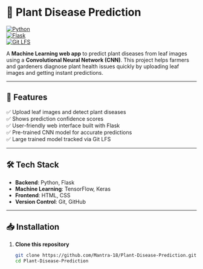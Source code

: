 # 🌿 Plant Disease Prediction

[![Python](https://img.shields.io/badge/Python-3.8%2B-blue.svg)](https://www.python.org/)  
[![Flask](https://img.shields.io/badge/Flask-2.x-lightgrey)](https://flask.palletsprojects.com/)    
[![Git LFS](https://img.shields.io/badge/Git-LFS-orange)](https://git-lfs.github.com/)  

A **Machine Learning web app** to predict plant diseases from leaf images using a **Convolutional Neural Network (CNN)**. This project helps farmers and gardeners diagnose plant health issues quickly by uploading leaf images and getting instant predictions.  

---

## 🚀 Features

✅ Upload leaf images and detect plant diseases  
✅ Shows prediction confidence scores  
✅ User-friendly web interface built with Flask  
✅ Pre-trained CNN model for accurate predictions  
✅ Large trained model tracked via Git LFS  

---

## 🛠 Tech Stack

- **Backend**: Python, Flask  
- **Machine Learning**: TensorFlow, Keras  
- **Frontend**: HTML, CSS 
- **Version Control**: Git, GitHub  

---

## 📥 Installation

1. **Clone this repository**  
   ```bash
   git clone https://github.com/Mantra-18/Plant-Disease-Prediction.git
   cd Plant-Disease-Prediction
